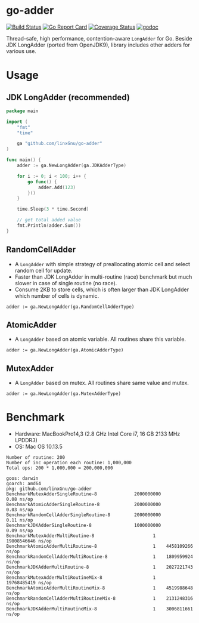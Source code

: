 # go-adder

[![Build Status](https://travis-ci.org/linxGnu/go-adder.svg?branch=master)](https://travis-ci.org/linxGnu/go-adder)
[![Go Report Card](https://goreportcard.com/badge/github.com/linxGnu/go-adder)](https://goreportcard.com/report/github.com/linxGnu/go-adder)
[![Coverage Status](https://coveralls.io/repos/github/linxGnu/go-adder/badge.svg?branch=master)](https://coveralls.io/github/linxGnu/go-adder?branch=master)
[![godoc](https://img.shields.io/badge/docs-GoDoc-green.svg)](https://godoc.org/github.com/linxGnu/go-adder)

Thread-safe, high performance, contention-aware `LongAdder` for Go. Beside JDK LongAdder (ported from OpenJDK9), library includes other adders for various use.

# Usage

## JDK LongAdder (recommended)

```go
package main

import (
	"fmt"
	"time"

	ga "github.com/linxGnu/go-adder"
)

func main() {
	adder := ga.NewLongAdder(ga.JDKAdderType)

	for i := 0; i < 100; i++ {
		go func() {
			adder.Add(123)
		}()
	}

	time.Sleep(3 * time.Second)

    // get total added value
    fmt.Println(adder.Sum()) 
}
```

## RandomCellAdder

* A `LongAdder` with simple strategy of preallocating atomic cell and select random cell for update.
* Faster than JDK LongAdder in multi-routine (race) benchmark but much slower in case of single routine (no race).
* Consume 2KB to store cells, which is often larger than JDK LongAdder which number of cells is dynamic.

```
adder := ga.NewLongAdder(ga.RandomCellAdderType)
```

## AtomicAdder

* A `LongAdder` based on atomic variable. All routines share this variable.

```
adder := ga.NewLongAdder(ga.AtomicAdderType)
```

## MutexAdder

* A `LongAdder` based on mutex. All routines share same value and mutex.

```
adder := ga.NewLongAdder(ga.MutexAdderType)
```

# Benchmark

* Hardware: MacBookPro14,3 (2.8 GHz Intel Core i7, 16 GB 2133 MHz LPDDR3)
* OS: Mac OS 10.13.5

```
Number of routine: 200
Number of inc operation each routine: 1,000,000
Total ops: 200 * 1,000,000 = 200,000,000
```
```
goos: darwin
goarch: amd64
pkg: github.com/linxGnu/go-adder
BenchmarkMutexAdderSingleRoutine-8          	2000000000	         0.08 ns/op
BenchmarkAtomicAdderSingleRoutine-8         	2000000000	         0.03 ns/op
BenchmarkRandomCellAdderSingleRoutine-8     	2000000000	         0.11 ns/op
BenchmarkJDKAdderSingleRoutine-8            	1000000000	         0.09 ns/op
BenchmarkMutexAdderMultiRoutine-8           	       1	19808546646 ns/op
BenchmarkAtomicAdderMultiRoutine-8          	       1	4458109266 ns/op
BenchmarkRandomCellAdderMultiRoutine-8      	       1	1809959924 ns/op
BenchmarkJDKAdderMultiRoutine-8             	       1	2027221743 ns/op
BenchmarkMutexAdderMultiRoutineMix-8        	       1	19768485419 ns/op
BenchmarkAtomicAdderMultiRoutineMix-8       	       1	4519988648 ns/op
BenchmarkRandomCellAdderMultiRoutineMix-8   	       1	2131248316 ns/op
BenchmarkJDKAdderMultiRoutineMix-8          	       1	3006811661 ns/op
```